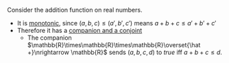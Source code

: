 Consider the addition function on real numbers.
- It is [monotonic](/docs/math/defs/monotone_map.qmd), since 
  $(a,b,c)\leq(a',b',c')$ means $a+b+c\leq a'+b'+c'$
- Therefore it has a [companion and a conjoint](/docs/math/defs/companion.qmd)
    - The companion $\mathbb{R}\times\mathbb{R}\times\mathbb{R}\overset{\hat +}\nrightarrow \mathbb{R}$ 
      sends $(a,b,c,d)$ to *true* iff $a+b+c\leq d$.
